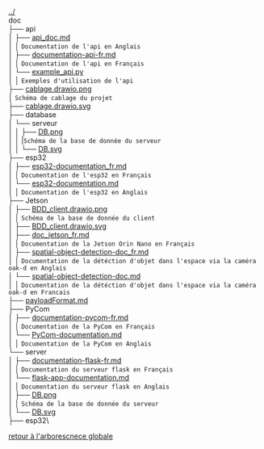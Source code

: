 [../](../arborescence-fichiers-projet.md)\
doc\
├── api\
│   ├── [api_doc.md](api/api_doc.md)\
│   │ ```Documentation de l'api en Anglais```\
│   ├── [documentation-api-fr.md](api/documentation-api-fr.md)\
│   │ ```Documentation de l'api en Français```\
│   └── [example_api.py](api/example_api.py)\
│   │ ```Exemples d'utilisation de l'api```\
├── [cablage.drawio.png](cablage.drawio.png)\
│   ```Schéma de cablage du projet```\
├── [cablage.drawio.svg](cablage.drawio.svg)\
├── database\
│   └── serveur\
│   │   ├── [DB.png](DB.png)\
│   │   |```Schéma de la base de donnée du serveur```\
│   │   └── [DB.svg](DB.svg)\
├── esp32\
│   ├── [esp32-documentation_fr.md](esp32/esp32-documentation_fr.md) \
│   │ ```Documentation de l'esp32 en Français```\
│   └── [esp32-documentation.md](esp32/esp32-documentation.md)\
│   │ ```Documentation de l'esp32 en Anglais```\
├── Jetson\
│   ├── [BDD_client.drawio.png](Jetson/BDD_client.drawio.png)\
│   │ ```Schéma de la base de donnée du client```\
│   ├── [BDD_client.drawio.svg](Jetson/BDD_client.drawio.svg)\
│   ├── [doc_jetson_fr.md](Jetson/doc_jetson_fr.md)\
│   │ ```Documentation de la Jetson Orin Nano en Français```\
│   ├── [spatial-object-detection-doc_fr.md](Jetson/spatial-object-detection-doc.md)\
│   │ ```Documentation de la détéction d'objet dans l'espace via la caméra oak-d en Anglais```\
│   └── [spatial-object-detection-doc.md](Jetson/spatial-object-detection-doc_fr.md)\
│   │ ```Documentation de la détéction d'objet dans l'espace via la caméra oak-d en Francais```\
├── [payloadFormat.md](payloadFormat.md)\
├── PyCom\
│   ├── [documentation-pycom-fr.md](PyCom/documentation-pycom-fr.md)\
│   │ ```Documentation de la PyCom en Français```\
│   └── [PyCom-documentation.md](PyCom/PyCom-documentation.md)\
│   │ ```Documentation de la PyCom en Anglais```\
└── server\
│   ├── [documentation-flask-fr.md](server/documentation-flask-fr.md)\
│   │ ```Documentation du serveur flask en Français```\
│   └── [flask-app-documentation.md](server/flask-app-documentation.md)\
│   │ ```Documentation du serveur flask en Anglais```\
│   ├── [DB.png](server/DB.png)\
│   │ ```Schéma de la base de donnée du serveur```\
│   └── [DB.svg](server/DB.svg)\
├── esp32\

[retour à l'arborescnece globale](../arborescence-fichiers-projet.md)